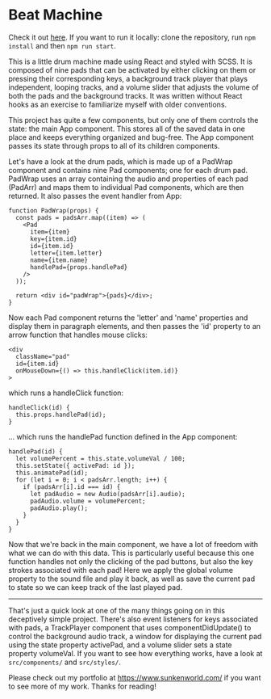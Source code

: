 # Beat Machine

Check it out [here](https://www.sunkenworld.com/drum-machine). If you want to run it locally: clone the repository, run `npm install` and then `npm run start`.

This is a little drum machine made using React and styled with SCSS. It is composed of nine pads that can be activated by either clicking on them or pressing their corresponding keys, a background track player that plays independent, looping tracks, and a volume slider that adjusts the volume of both the pads and the background tracks. It was written without React hooks as an exercise to familiarize myself with older conventions.

This project has quite a few components, but only one of them controls the state: the main App component. This stores all of the saved data in one place and keeps
everything organized and bug-free. The App component passes its state through props to all of its children components.

Let's have a look at the drum pads, which is made up of a PadWrap component and contains nine Pad components; one for each drum pad. PadWrap uses an array containing the audio and properties of each pad (PadArr) and maps them to individual Pad components, which are then returned. It also passes the event handler from App:
```
function PadWrap(props) {
  const pads = padsArr.map((item) => (
    <Pad
      item={item}
      key={item.id}
      id={item.id}
      letter={item.letter}
      name={item.name}
      handlePad={props.handlePad}
    />
  ));

  return <div id="padWrap">{pads}</div>;
}
```
Now each Pad component returns the 'letter' and 'name' properties and display them in paragraph elements, and then passes the 'id' property to an arrow function that handles mouse clicks:
```
<div
  className="pad"
  id={item.id}
  onMouseDown={() => this.handleClick(item.id)}
>
```
which runs a handleClick function:
```
handleClick(id) {
  this.props.handlePad(id);
}
```
... which runs the handlePad function defined in the App component:
```
handlePad(id) {
  let volumePercent = this.state.volumeVal / 100;
  this.setState({ activePad: id });
  this.animatePad(id);
  for (let i = 0; i < padsArr.length; i++) {
    if (padsArr[i].id === id) {
      let padAudio = new Audio(padsArr[i].audio);
      padAudio.volume = volumePercent;
      padAudio.play();
    }
  }
}
```
Now that we're back in the main component, we have a lot of freedom with what we can do with this data. This is particularly useful because this one function handles not only the clicking of the pad buttons, but also the key strokes associated with each pad! Here we apply the global volume property to the sound file and play it back, as well as save the current pad to state so we can keep track of the last played pad.

***

That's just a quick look at one of the many things going on in this deceptively simple project. There's also event listeners for keys associated with pads, a TrackPlayer component that uses componentDidUpdate() to control the background audio track, a window for displaying the current pad using the state property activePad, and a volume slider sets a state property volumeVal. If you want to see how everything works, have a look at `src/components/` and `src/styles/`.

Please check out my portfolio at https://www.sunkenworld.com/ if you want to see more of my work. Thanks for reading!
